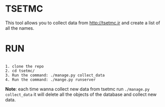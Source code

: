 # TSETMC
This tool allows you to collect data from http://tsetmc.ir and create a list of all the names.


# RUN
~~~~~~~~~~~~~~~~

1. clone the repo
2. cd tsetmc/
3. Run the command: ./manage.py collect_data
4. Run the command: ./mange.py runserver

~~~~~~~~~~~~~~~~

**Note**: each time wanna collect new data from tsetmc run `./manage.py collect_data` it will delete all the objects of the database and collect new data.
